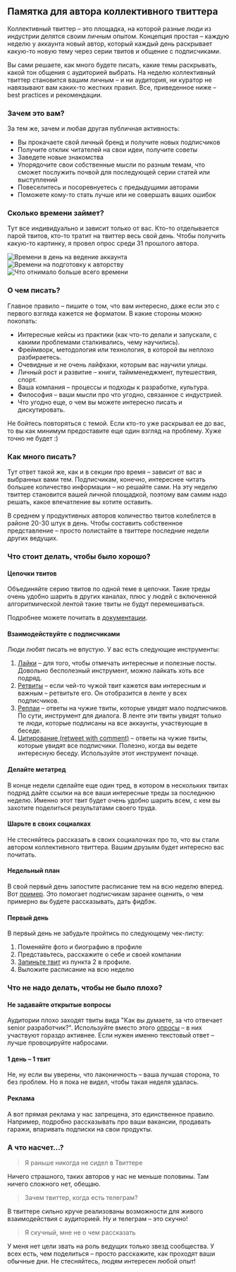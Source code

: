 ## Памятка для автора коллективного твиттера

Коллективный твиттер – это площадка, на которой разные люди из индустрии делятся своим личным опытом. Концепция простая – каждую неделю у аккаунта новый автор, который каждый день раскрывает какую-то новую тему через серии твитов и общение с подписчиками.

Вы сами решаете, как много будете писать, какие темы раскрывать, какой тон общения с аудиторией выбрать. На неделю коллективный твиттер становится вашим личным – и ни аудитория, ни куратор не навязывают вам каких-то жестких правил. Все, приведенное ниже – best practices и рекомендации.

### Зачем это вам?

За тем же, зачем и любая другая публичная активность:

- Вы прокачаете свой личный бренд и получите новых подписчиков
- Получите отклик читателей на свои идеи, получите советы
- Заведете новые знакомства
- Упорядочите свои собственные мысли по разным темам, что сможет послужить почвой для последующей серии статей или выступлений
- Повеселитесь и посоревнуетесь с предыдущими авторами
- Поможете кому-то стать лучше или не совершать ваших ошибок

### Сколько времени займет?

Тут все индивидуально и зависит только от вас. Кто-то отделывается парой твитов, кто-то тратит на твиттер весь свой день. Чтобы получить какую-то картинку, я провел опрос среди 31 прошлого автора.

![Времени в день на ведение аккаунта](https://imgur.com/download/S2sM16r)
![Времени на подготовку к авторству](https://imgur.com/download/0yVIGvL)
![Что отнимало больше всего времени](https://imgur.com/download/wi0hc8L)

### О чем писать?

Главное правило – пишите о том, что вам интересно, даже если это с первого взгляда кажется не форматом. В какие стороны можно покопать:

- Интересные кейсы из практики (как что-то делали и запускали, с какими проблемами сталкивались, чему научились).
- Фреймворк, методология или технология, в которой вы неплохо разбираетесь.
- Очевидные и не очень лайфхаки, которым вас научили улицы.
- Личный рост и развитие – книги, таймменеджмент, путешествия, спорт.
- Ваша компания – процессы и подходы к разработке, культура.
- Философия – ваши мысли про что угодно, связанное с индустрией.
- Что угодно еще, о чем вы можете интересно писать и дискутировать.

Не бойтесь повторяться с темой. Если кто-то уже раскрывал ее до вас, то вы как минимум предоставите еще один взгляд на проблему. Хуже точно не будет :)

### Как много писать?

Тут ответ такой же, как и в секции про время – зависит от вас и выбранных вами тем. Подписчикам, конечно, интереснее читать большее количество информации – но решайте сами. На эту неделю твиттер становится вашей личной площадкой, поэтому вам самим надо решать, какое впечатление вы хотите оставить.

В среднем у продуктивных авторов количество твитов колеблется в районе 20-30 штук в день. Чтобы составить собственное представление – просто полистайте в твиттере последние недели других ведущих.

### Что стоит делать, чтобы было хорошо?

#### Цепочки твитов

Объединяйте серию твитов по одной теме в цепочки. Такие треды очень удобно шарить в других каналах, плюс у людей с включенной алгоритмической лентой такие твиты не будут перемешиваться.

Подробнее можете почитать в [документации](https://help.twitter.com/en/using-twitter/create-a-thread).

#### Взаимодействуйте с подписчиками

Люди любят писать не впустую. У вас есть следующие инструменты:

1. [Лайки](https://help.twitter.com/en/using-twitter/liking-tweets-and-moments) – для того, чтобы отмечать интересные и полезные посты. Довольно бесполезный инструмент, можно лайкать хоть все подряд.
2. [Ретвиты](https://help.twitter.com/en/using-twitter/how-to-retweet) – если чей-то чужой твит кажется вам интересным и важным – ретвитьте его. Он отобразится в ленте у всех подписчиков.
3. [Реплаи](https://help.twitter.com/en/using-twitter/mentions-and-replies) – ответы на чужие твиты, которые увидят мало подписчиков. По сути, инструмент для диалога. В ленте эти твиты увидят только те люди, которые подписаны на все аккаунты, участвующие в беседе.
4. [Цитирование (retweet with comment)](https://help.twitter.com/en/using-twitter/how-to-retweet) – ответы на чужие твиты, которые увидят все подписчики. Полезно, когда вы ведете интересную беседу. Используйте этот инструмент почаще.

#### Делайте метатред

В конце недели сделайте еще один тред, в котором в нескольких твитах подряд дайте ссылки на все ваши интересные треды за последнюю неделю. Именно этот твит будет очень удобно шарить всем, с кем вы захотите поделиться результатами своего труда.

#### Шарьте в своих социалках

Не стесняйтесь рассказать в своих социалочках про то, что вы стали автором коллективного твиттера. Вашим друзьям будет интересно вас почитать.

#### Недельный план

В свой первый день запостите расписание тем на всю неделю вперед. Вот [пример](https://twitter.com/mobileunderhood/status/1087218272720711680). Это помогает подписчикам заранее оценить, о чем примерно вы будете рассказывать, дать фидбэк.

#### Первый день

В первый день не забудьте пройтись по следующему чек-листу:

1. Поменяйте фото и биографию в профиле
2. Представьтесь, расскажите о себе и своей компании
3. [Запиньте твит](https://twitter.com/twittersupport/status/458707240325615617) из пункта 2 в профиле.
4. Выложите расписание на всю неделю

### Что не надо делать, чтобы не было плохо?

#### Не задавайте открытые вопросы

Аудитории плохо заходят твиты вида "Как вы думаете, за что отвечает senior разработчик?". Используйте вместо этого [опросы](https://help.twitter.com/en/using-twitter/twitter-polls) – в них участвуют гораздо активнее. Если нужен именно текстовый ответ – лучше провоцируйте набросами.

#### 1 день – 1 твит

Не, ну если вы уверены, что лаконичность – ваша лучшая сторона, то без проблем. Но я пока не видел, чтобы такая неделя удалась.

#### Реклама

А вот прямая реклама у нас запрещена, это единственное правило. Например, подробно рассказывать про ваши вакансии, продавать гаражи, впаривать подписки на свои продукты.

### А что насчет...?

> Я раньше никогда не сидел в Твиттере

Ничего страшного, таких авторов у нас не меньше половины. Там ничего сложного нет, обещаю.

> Зачем твиттер, когда есть телеграм?

В твиттере сильно круче реализованы возможности для живого взаимодействия с аудиторией. Ну и телеграм – это скучно!

> Я скучный, мне не о чем рассказать

У меня нет цели звать на роль ведущих только звезд сообщества. У всех есть, чем поделиться – просто расскажите, как проходят ваши обычные дни. Не стесняйтесь, людям интересен любой опыт!
